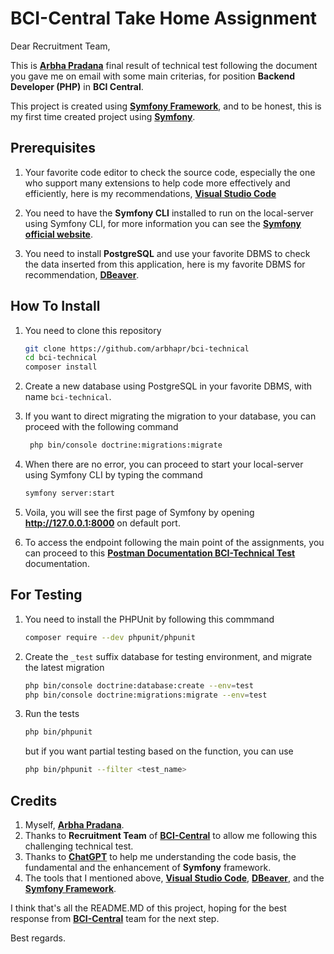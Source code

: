 # BCI-Central Take Home Assignment

Dear Recruitment Team,

This is **[Arbha Pradana](https://linkedin.com/in/arbhapr)** final result of technical test following the document you gave me on email with some main criterias, for position **Backend Developer (PHP)** in **BCI Central**.

This project is created using **[Symfony Framework](https://symfony.com)**, and to be honest, this is my first time created project using **[Symfony](https://symfony.com)**.

## Prerequisites
1. Your favorite code editor to check the source code, especially the one who support many extensions to help code more effectively and efficiently, here is my recommendations, **[Visual Studio Code](https://code.visualstudio.com/download)**

2. You need to have the **Symfony CLI** installed to run on the local-server using Symfony CLI, for more information you can see the **[Symfony official website](symfony.com/download)**.

3. You need to install **PostgreSQL** and use your favorite DBMS to check the data inserted from this application, here is my favorite DBMS for recommendation, **[DBeaver](https://dbeaver.io/download/)**.

## How To Install
1. You need to clone this repository

   ```bash
   git clone https://github.com/arbhapr/bci-technical
   cd bci-technical
   composer install
   ```
   
2. Create a new database using PostgreSQL in your favorite DBMS, with name ```bci-technical```.
3. If you want to direct migrating the migration to your database, you can proceed with the following command
   ```bash
    php bin/console doctrine:migrations:migrate
   ```
4. When there are no error, you can proceed to start your local-server using Symfony CLI by typing the command
   ```bash
   symfony server:start
   ```
5. Voila, you will see the first page of Symfony by opening **http://127.0.0.1:8000** on default port.
6. To access the endpoint following the main point of the assignments, you can proceed to this **[Postman Documentation BCI-Technical Test](https://documenter.getpostman.com/view/7480974/2sAXjNXqvv)** documentation.

## For Testing
1. You need to install the PHPUnit by following this commmand
   
   ```bash
   composer require --dev phpunit/phpunit
   ```
   
2. Create the ```_test``` suffix database for testing environment, and migrate the latest migration

   ```bash
   php bin/console doctrine:database:create --env=test
   php bin/console doctrine:migrations:migrate --env=test
   ```
3. Run the tests

   ```bash
   php bin/phpunit
   ```
   
   but if you want partial testing based on the function, you can use
   
   ```bash
   php bin/phpunit --filter <test_name>
   ```

## Credits
1. Myself, **[Arbha Pradana](https://linkedin.com/in/arbhapr)**.
2. Thanks to **Recruitment Team** of **[BCI-Central](https://www.bcicentral.com/)** to allow me following this challenging technical test.
3. Thanks to **[ChatGPT](https://chatgpt.com)** to help me understanding the code basis, the fundamental and the enhancement of **Symfony** framework.
4. The tools that I mentioned above, **[Visual Studio Code](https://code.visualstudio.com/)**, **[DBeaver](https://dbeaver.io/)**, and the **[Symfony Framework](symfony.com/)**.

I think that's all the README.MD of this project, hoping for the best response from **[BCI-Central](https://www.bcicentral.com/)** team for the next step.

Best regards.